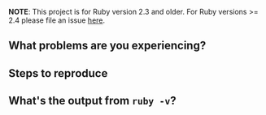 **NOTE**: This project is for Ruby version 2.3 and older.
For Ruby versions >= 2.4 please file an issue [here]( https://github.com/oneclick/rubyinstaller2/issues/new ).

## What problems are you experiencing?


## Steps to reproduce


## What's the output from `ruby -v`?


